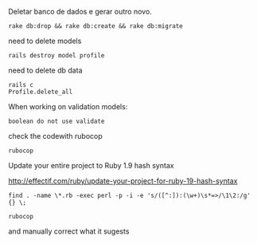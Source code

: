 Deletar banco de dados e gerar outro novo.

    rake db:drop && rake db:create && rake db:migrate

need to delete models

    rails destroy model profile
    
need to delete db data

    rails c
    Profile.delete_all

When working on validation models:

    boolean do not use validate

check the codewith rubocop 

    rubocop

Update your entire project to Ruby 1.9 hash syntax

http://effectif.com/ruby/update-your-project-for-ruby-19-hash-syntax

    find . -name \*.rb -exec perl -p -i -e 's/([^:]):(\w+)\s*=>/\1\2:/g' {} \;

    rubocop
    
and manually correct what it sugests